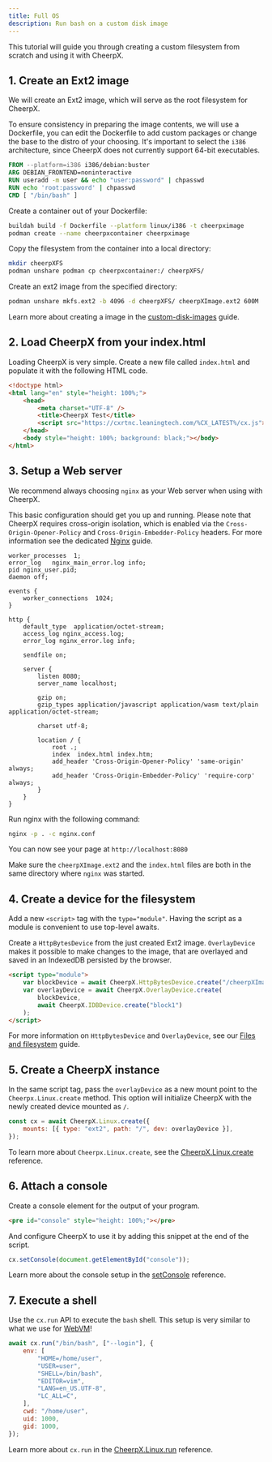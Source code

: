 ```yaml
---
title: Full OS
description: Run bash on a custom disk image
---
```


This tutorial will guide you through creating a custom filesystem from scratch and using it with CheerpX.

## 1. Create an Ext2 image

We will create an Ext2 image, which will serve as the root filesystem for CheerpX.

To ensure consistency in preparing the image contents, we will use a Dockerfile, you can edit the Dockerfile to add custom packages or change the base to the distro of your choosing. It's important to select the `i386` architecture, since CheerpX does not currently support 64-bit executables.

```dockerfile title=Dockerfile
FROM --platform=i386 i386/debian:buster
ARG DEBIAN_FRONTEND=noninteractive
RUN useradd -m user && echo "user:password" | chpasswd
RUN echo 'root:password' | chpasswd
CMD [ "/bin/bash" ]
```

Create a container out of your Dockerfile:

```bash
buildah build -f Dockerfile --platform linux/i386 -t cheerpximage
podman create --name cheerpxcontainer cheerpximage
```

Copy the filesystem from the container into a local directory:

```bash
mkdir cheerpXFS
podman unshare podman cp cheerpxcontainer:/ cheerpXFS/
```

Create an ext2 image from the specified directory:

```bash
podman unshare mkfs.ext2 -b 4096 -d cheerpXFS/ cheerpXImage.ext2 600M
```

Learn more about creating a image in the [custom-disk-images] guide.

## 2. Load CheerpX from your index.html

Loading CheerpX is very simple. Create a new file called `index.html` and populate it with the following HTML code.

```html title=index.html
<!doctype html>
<html lang="en" style="height: 100%;">
	<head>
		<meta charset="UTF-8" />
		<title>CheerpX Test</title>
		<script src="https://cxrtnc.leaningtech.com/%CX_LATEST%/cx.js"></script>
	</head>
	<body style="height: 100%; background: black;"></body>
</html>
```

## 3. Setup a Web server

We recommend always choosing `nginx` as your Web server when using with CheerpX.

This basic configuration should get you up and running. Please note that CheerpX requires cross-origin isolation, which is enabled via the `Cross-Origin-Opener-Policy` and `Cross-Origin-Embedder-Policy` headers. For more information see the dedicated [Nginx](/docs/guides/nginx) guide.

```nginx title=nginx.conf
worker_processes  1;
error_log   nginx_main_error.log info;
pid nginx_user.pid;
daemon off;

events {
    worker_connections  1024;
}

http {
    default_type  application/octet-stream;
    access_log nginx_access.log;
    error_log nginx_error.log info;

    sendfile on;

    server {
        listen 8080;
        server_name localhost;

        gzip on;
        gzip_types application/javascript application/wasm text/plain application/octet-stream;

        charset utf-8;

        location / {
            root .;
            index  index.html index.htm;
            add_header 'Cross-Origin-Opener-Policy' 'same-origin' always;
            add_header 'Cross-Origin-Embedder-Policy' 'require-corp' always;
        }
    }
}
```

Run nginx with the following command:

```bash
nginx -p . -c nginx.conf
```

You can now see your page at `http://localhost:8080`

Make sure the `cheerpXImage.ext2` and the `index.html` files are both in the same directory where `nginx` was started.

## 4. Create a device for the filesystem

Add a new `<script>` tag with the `type="module"`. Having the script as a module is convenient to use top-level awaits.

Create a `HttpBytesDevice` from the just created Ext2 image. `OverlayDevice` makes it possible to make changes to the image, that are overlayed and saved in an IndexedDB persisted by the browser.

```html
<script type="module">
	var blockDevice = await CheerpX.HttpBytesDevice.create("/cheerpXImage.ext2");
	var overlayDevice = await CheerpX.OverlayDevice.create(
		blockDevice,
		await CheerpX.IDBDevice.create("block1")
	);
</script>
```

For more information on `HttpBytesDevice` and `OverlayDevice`, see our [Files and filesystem] guide.

## 5. Create a CheerpX instance

In the same script tag, pass the `overlayDevice` as a new mount point to the `Cheerpx.Linux.create` method. This option will initialize CheerpX with the newly created device mounted as `/`.

```js
const cx = await CheerpX.Linux.create({
	mounts: [{ type: "ext2", path: "/", dev: overlayDevice }],
});
```

To learn more about `Cheerpx.Linux.create`, see the [CheerpX.Linux.create] reference.

## 6. Attach a console

Create a console element for the output of your program.

```html
<pre id="console" style="height: 100%;"></pre>
```

And configure CheerpX to use it by adding this snippet at the end of the script.

```js
cx.setConsole(document.getElementById("console"));
```

Learn more about the console setup in the [setConsole] reference.

## 7. Execute a shell

Use the `cx.run` API to execute the `bash` shell. This setup is very similar to what we use for [WebVM](https://webvm.io)!

```js
await cx.run("/bin/bash", ["--login"], {
	env: [
		"HOME=/home/user",
		"USER=user",
		"SHELL=/bin/bash",
		"EDITOR=vim",
		"LANG=en_US.UTF-8",
		"LC_ALL=C",
	],
	cwd: "/home/user",
	uid: 1000,
	gid: 1000,
});
```

Learn more about `cx.run` in the [CheerpX.Linux.run] reference.

[Files and filesystem]: docs/guides/File-System-support
[CheerpX.Linux.create]: docs/reference/CheerpX-Linux-create
[setConsole]: docs/reference/CheerpX-Linux-setConsole
[CheerpX.Linux.run]: docs/reference/CheerpX-Linux-run
[custom-disk-images]: /docs/guides/custom-images
